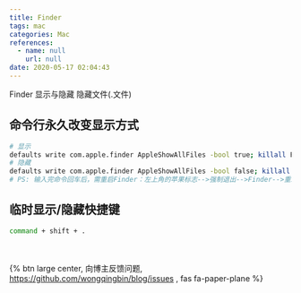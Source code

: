 ```yaml
---
title: Finder
tags: mac
categories: Mac
references:
  - name: null
    url: null
date: 2020-05-17 02:04:43
---
```

Finder 显示与隐藏 隐藏文件(.文件)
<!-- more -->
## 命令行永久改变显示方式
```bash
# 显示
defaults write com.apple.finder AppleShowAllFiles -bool true; killall Finder
# 隐藏
defaults write com.apple.finder AppleShowAllFiles -bool false; killall Finder
# PS: 输入完命令回车后，需重启Finder：左上角的苹果标志-->强制退出-->Finder-->重新启动
```
## 临时显示/隐藏快捷键
```bash
command + shift + .
```

<br><br>{% btn large center, 向博主反馈问题, https://github.com/wongqingbin/blog/issues , fas fa-paper-plane %}
